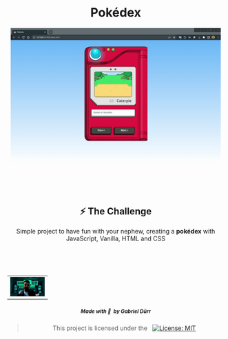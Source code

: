 <h1 align="center">Pokédex</h1>

<div align="center">
        <img align="center" src="./.github/pokedex.gif" alt="Imagem do projeto" width="97%"> 
        
</div>

<br/>
<br/>
<br/>
<br/>

<h2 id="the_challenge"  align="center">⚡ The Challenge  </h2>

<div align="center">
   <p>Simple project to have fun with your nephew, creating a <b>pokédex</b> with JavaScript, Vanilla, HTML and CSS</p>
</div>

<br/>
<br/>

<h2 id = "author" align="center"></h2>

<table align="center">
  <tr>
      <td>
      <a href="https://github.com/gabriel-durr">
        <img src="./.github/avatar.png" width="80px" alt="Image Gabriel Dürr Author"/><br>
      </a>
      </td>
  </tr>
</table>

<div align="center">
<sub><b><em>Made with 💜&ensp;by Gabriel Dürr</em></b></sub>
</div>

<h3 id="license" ></h3>

<div align="center">

> This project is licensed under the &nbsp; [![License: MIT](https://img.shields.io/badge/License-MIT-yellow.svg)](LICENSE)

</div>
